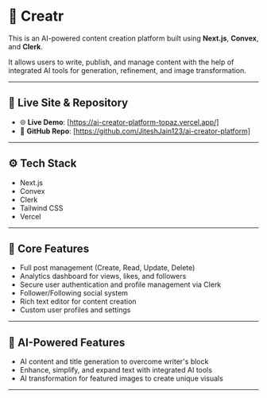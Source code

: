 # 🤖 Creatr

This is an AI-powered content creation platform built using **Next.js**, **Convex**, and **Clerk**.

It allows users to write, publish, and manage content with the help of integrated AI tools for generation, refinement, and image transformation.

---

## 🔗 Live Site & Repository

- 🌐 **Live Demo**: [https://ai-creator-platform-topaz.vercel.app/] 
- 📁 **GitHub Repo**: [https://github.com/JiteshJain123/ai-creator-platform]

---

## ⚙️ Tech Stack

- Next.js
- Convex
- Clerk
- Tailwind CSS
- Vercel

---

## 🚀 Core Features

- Full post management (Create, Read, Update, Delete)
- Analytics dashboard for views, likes, and followers
- Secure user authentication and profile management via Clerk
- Follower/Following social system
- Rich text editor for content creation
- Custom user profiles and settings

---

## 🤖 AI-Powered Features

- AI content and title generation to overcome writer's block
- Enhance, simplify, and expand text with integrated AI tools
- AI transformation for featured images to create unique visuals

---

